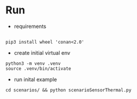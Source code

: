 # Run


- requirements
```

pip3 install wheel 'conan<2.0'
```

- create initial virtual env
```
python3 -m venv .venv
source .venv/bin/activate
```


- run inital example
```
cd scenarios/ && python scenarioSensorThermal.py
```
